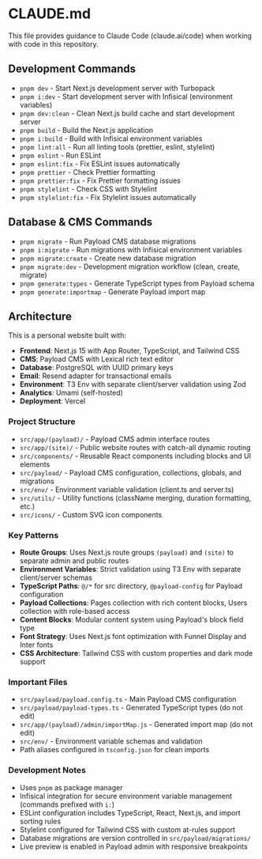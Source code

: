 # CLAUDE.md

This file provides guidance to Claude Code (claude.ai/code) when working with code in this repository.

## Development Commands

- `pnpm dev` - Start Next.js development server with Turbopack
- `pnpm i:dev` - Start development server with Infisical (environment variables)
- `pnpm dev:clean` - Clean Next.js build cache and start development server
- `pnpm build` - Build the Next.js application
- `pnpm i:build` - Build with Infisical environment variables
- `pnpm lint:all` - Run all linting tools (prettier, eslint, stylelint)
- `pnpm eslint` - Run ESLint
- `pnpm eslint:fix` - Fix ESLint issues automatically
- `pnpm prettier` - Check Prettier formatting
- `pnpm prettier:fix` - Fix Prettier formatting issues
- `pnpm stylelint` - Check CSS with Stylelint
- `pnpm stylelint:fix` - Fix Stylelint issues automatically

## Database & CMS Commands

- `pnpm migrate` - Run Payload CMS database migrations
- `pnpm i:migrate` - Run migrations with Infisical environment variables
- `pnpm migrate:create` - Create new database migration
- `pnpm migrate:dev` - Development migration workflow (clean, create, migrate)
- `pnpm generate:types` - Generate TypeScript types from Payload schema
- `pnpm generate:importmap` - Generate Payload import map

## Architecture

This is a personal website built with:

- **Frontend**: Next.js 15 with App Router, TypeScript, and Tailwind CSS
- **CMS**: Payload CMS with Lexical rich text editor
- **Database**: PostgreSQL with UUID primary keys
- **Email**: Resend adapter for transactional emails
- **Environment**: T3 Env with separate client/server validation using Zod
- **Analytics**: Umami (self-hosted)
- **Deployment**: Vercel

### Project Structure

- `src/app/(payload)/` - Payload CMS admin interface routes
- `src/app/(site)/` - Public website routes with catch-all dynamic routing
- `src/components/` - Reusable React components including blocks and UI elements
- `src/payload/` - Payload CMS configuration, collections, globals, and migrations
- `src/env/` - Environment variable validation (client.ts and server.ts)
- `src/utils/` - Utility functions (className merging, duration formatting, etc.)
- `src/icons/` - Custom SVG icon components

### Key Patterns

- **Route Groups**: Uses Next.js route groups `(payload)` and `(site)` to separate admin and public routes
- **Environment Variables**: Strict validation using T3 Env with separate client/server schemas
- **TypeScript Paths**: `@/*` for src directory, `@payload-config` for Payload configuration
- **Payload Collections**: Pages collection with rich content blocks, Users collection with role-based access
- **Content Blocks**: Modular content system using Payload's block field type
- **Font Strategy**: Uses Next.js font optimization with Funnel Display and Inter fonts
- **CSS Architecture**: Tailwind CSS with custom properties and dark mode support

### Important Files

- `src/payload/payload.config.ts` - Main Payload CMS configuration
- `src/payload/payload-types.ts` - Generated TypeScript types (do not edit)
- `src/app/(payload)/admin/importMap.js` - Generated import map (do not edit)
- `src/env/` - Environment variable schemas and validation
- Path aliases configured in `tsconfig.json` for clean imports

### Development Notes

- Uses `pnpm` as package manager
- Infisical integration for secure environment variable management (commands prefixed with `i:`)
- ESLint configuration includes TypeScript, React, Next.js, and import sorting rules
- Stylelint configured for Tailwind CSS with custom at-rules support
- Database migrations are version controlled in `src/payload/migrations/`
- Live preview is enabled in Payload admin with responsive breakpoints
